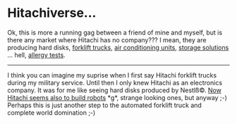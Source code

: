 # Hitachiverse...

Ok, this is more a running gag between a friend of mine and myself, but is there any market where Hitachi has no company??? I mean, they are producing hard disks, <a href="http://www.hcme.com/">forklift trucks</a>, <a href="http://www.hitachi.com/wwn/europe/link/hitachiaircon.html">air conditioning units</a>, <a href="http://www.hds.co.uk/">storage solutions</a> ... hell, <a href="http://www.hcdiagnostics.com/">allergy tests</a>.

-------------------------------



I think you can imagine my suprise when I first say Hitachi forklift trucks during my military service. Until then I only knew Hitachi as an electronics company. It was for me like seeing hard disks produced by Nestlß©. <a href="http://www.gizmodo.com/gadgets/robots/hitachi-pal-and-chum-robots-036636.php">Now Hitachi seems also to build robots</a> \*g\*, strange looking ones, but anyway ;-) Perhaps this is just another step to the automated forklift truck and complete world domination ;-)